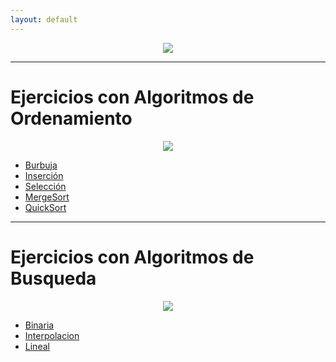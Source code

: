 ```yaml
---
layout: default
---
```



<div align="center">
<img src="https://tecnoinformatic.com/wp-content/uploads/2020/05/Estructura-de-datos-2.jpg">
</div>

<hr>

<h1>Ejercicios con Algoritmos de Ordenamiento</h1>


<div align="center">
<img src="https://developnetblog.files.wordpress.com/2019/01/bubble-2.gif">
</div>


<ul>

  <li><a href="https://github.com/MateoCueva03/Ordenamiento_AED/tree/OBurbuja" target="_blank">Burbuja</a></li>
  <li><a href="https://github.com/MateoCueva03/Ordenamiento_AED/tree/OInserccion" target="_blank">Inserción</a></li>
  <li><a href="https://github.com/MateoCueva03/Ordenamiento_AED/tree/OSeleccion" target="_blank">Selección</a></li>
   <li><a href="https://github.com/MateoCueva03/Ordenamiento_AED/tree/OMergesort" target="_blank">MergeSort</a></li>
   <li><a href="https://github.com/MateoCueva03/Ordenamiento_AED/tree/OQuicksort" target="_blank">QuickSort</a></li>
  
</ul>



<hr>


<h1>Ejercicios con Algoritmos de Busqueda</h1>

<div align="center">
<img src="https://miro.medium.com/max/600/1*4poxx4vMDQfGEq3HeswJoA.gif">
</div>


<ul>

  <li><a href="https://github.com/MateoCueva03/Busqueda_AED/tree/B.Binaria" target="_blank">Binaria</a></li>
  <li><a href="https://github.com/MateoCueva03/Busqueda_AED/tree/B.Interpolacion" target="_blank">Interpolacion</a></li>
  <li><a href="https://github.com/MateoCueva03/Busqueda_AED/tree/B.Lineal" target="_blank">Lineal</a></li>
 
  
</ul>
